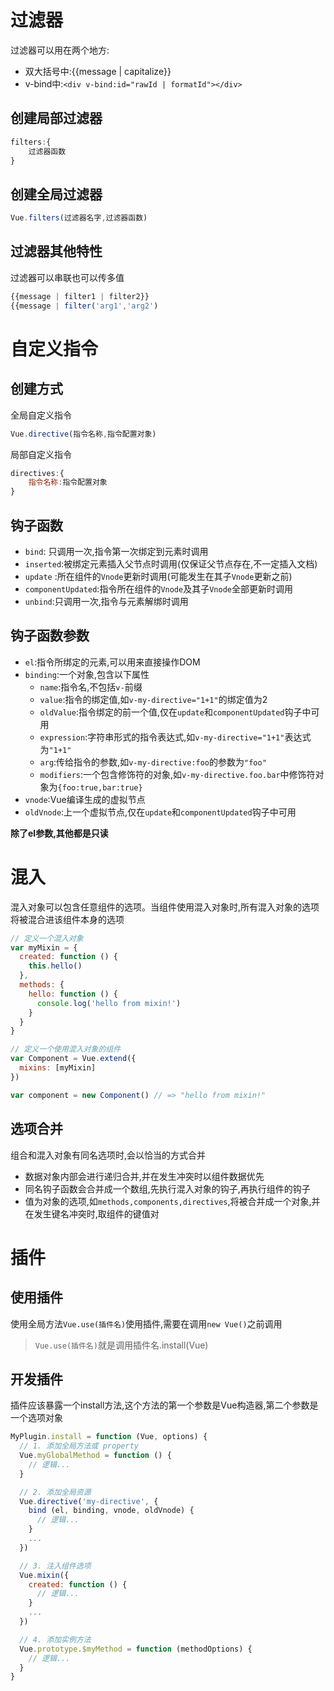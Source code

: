 # 过滤器

过滤器可以用在两个地方:

- 双大括号中:{{message | capitalize}}
- v-bind中:`<div v-bind:id="rawId | formatId"></div>`

## 创建局部过滤器

```js
filters:{
	过滤器函数
}
```

## 创建全局过滤器

```js
Vue.filters(过滤器名字,过滤器函数)
```

## 过滤器其他特性

过滤器可以串联也可以传多值

```js
{{message | filter1 | filter2}}
{{message | filter('arg1','arg2')
```

# 自定义指令

## 创建方式

全局自定义指令

```js
Vue.directive(指令名称,指令配置对象)
```

局部自定义指令

```js
directives:{
	指令名称:指令配置对象
}
```

## 钩子函数

- `bind`: 只调用一次,指令第一次绑定到元素时调用
- `inserted`:被绑定元素插入父节点时调用(仅保证父节点存在,不一定插入文档)
- `update` :所在组件的`Vnode`更新时调用(可能发生在其子`Vnode`更新之前)
- `componentUpdated`:指令所在组件的`Vnode`及其子`Vnode`全部更新时调用
- `unbind`:只调用一次,指令与元素解绑时调用

## 钩子函数参数

- `el`:指令所绑定的元素,可以用来直接操作DOM
- `binding`:一个对象,包含以下属性
  - `name`:指令名,不包括`v-`前缀
  - `value`:指令的绑定值,如`v-my-directive="1+1"`的绑定值为2
  - `oldValue`:指令绑定的前一个值,仅在`update`和`componentUpdated`钩子中可用
  - `expression`:字符串形式的指令表达式,如`v-my-directive="1+1"`表达式为`"1+1"`
  - `arg`:传给指令的参数,如`v-my-directive:foo`的参数为`"foo"`
  - `modifiers`:一个包含修饰符的对象,如`v-my-directive.foo.bar`中修饰符对象为`{foo:true,bar:true}`
- `vnode`:Vue编译生成的虚拟节点
- `oldVnode`:上一个虚拟节点,仅在`update`和`componentUpdated`钩子中可用

**除了el参数,其他都是只读**

# 混入

混入对象可以包含任意组件的选项。当组件使用混入对象时,所有混入对象的选项将被混合进该组件本身的选项

```js
// 定义一个混入对象
var myMixin = {
  created: function () {
    this.hello()
  },
  methods: {
    hello: function () {
      console.log('hello from mixin!')
    }
  }
}

// 定义一个使用混入对象的组件
var Component = Vue.extend({
  mixins: [myMixin]
})

var component = new Component() // => "hello from mixin!"
```

## 选项合并

组合和混入对象有同名选项时,会以恰当的方式合并

- 数据对象内部会进行递归合并,并在发生冲突时以组件数据优先
- 同名钩子函数会合并成一个数组,先执行混入对象的钩子,再执行组件的钩子
- 值为对象的选项,如`methods,components,directives`,将被合并成一个对象,并在发生键名冲突时,取组件的键值对

# 插件

## 使用插件

使用全局方法`Vue.use(插件名)`使用插件,需要在调用`new Vue()`之前调用

> `Vue.use(插件名)`就是调用插件名.install(Vue)

## 开发插件

插件应该暴露一个install方法,这个方法的第一个参数是Vue构造器,第二个参数是一个选项对象

```js
MyPlugin.install = function (Vue, options) {
  // 1. 添加全局方法或 property
  Vue.myGlobalMethod = function () {
    // 逻辑...
  }

  // 2. 添加全局资源
  Vue.directive('my-directive', {
    bind (el, binding, vnode, oldVnode) {
      // 逻辑...
    }
    ...
  })

  // 3. 注入组件选项
  Vue.mixin({
    created: function () {
      // 逻辑...
    }
    ...
  })

  // 4. 添加实例方法
  Vue.prototype.$myMethod = function (methodOptions) {
    // 逻辑...
  }
}
```

